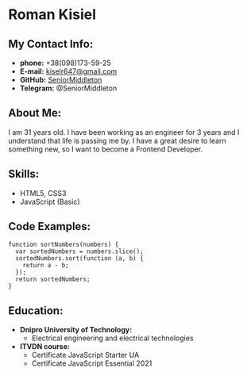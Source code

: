 # Roman Kisiel

## My Contact Info:

- **phone:** +38(098)173-59-25
- **E-mail:** kiselr647@gmail.com
- **GitHub:** [SeniorMiddleton](https://github.com/SeniorMiddleton)
- **Telegram:** @SeniorMiddleton

## About Me:

I am 31 years old. I have been working as an engineer for 3 years and I understand that life is passing me by. I have a great desire to learn something new, so I want to become a Frontend Developer.

## Skills:

- HTML5, CSS3
- JavaScript (Basic)

## Code Examples:

```
function sortNumbers(numbers) {
  var sortedNumbers = numbers.slice();
  sortedNumbers.sort(function (a, b) {
    return a - b;
  });
  return sortedNumbers;
}
```

## Education:

- **Dnipro University of Technology:**
  - Electrical engineering and electrical technologies
- **ITVDN course:**
  - Certificate JavaScript Starter UA
  - Certificate JavaScript Essential 2021
